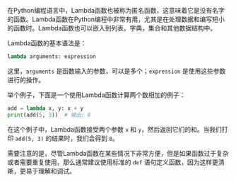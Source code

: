 在Python编程语言中，Lambda函数也被称为匿名函数，这意味着它是没有名字的函数。Lambda函数在Python编程中非常有用，尤其是在处理数据和编写短小的函数时。Lambda函数也可以嵌入到列表，字典，集合和其他数据结构中。

Lambda函数的基本语法是：

```python
lambda arguments: expression
```

这里，`arguments` 是函数输入的参数，可以是多个；`expression` 是使用这些参数进行的操作。

举个例子，下面是一个使用Lambda函数计算两个数相加的例子：

```python
add = lambda x, y: x + y
print(add(5, 3))  # 输出: 8
```

在这个例子中，Lambda函数接受两个参数 `x` 和 `y`，然后返回它们的和。当我们打印 `add(5, 3)` 的结果时，我们会得到 `8`。

需要注意的是，尽管Lambda函数在某些情况下非常方便，但是如果函数过于复杂或者需要重复使用，那么通常建议使用标准的 `def` 语句定义函数，因为这样更清晰，更易于理解和调试。